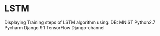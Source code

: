# LSTM
Displaying Training steps of LSTM algorithm
using:
DB: MNIST
Python2.7
Pycharm
Django 9.1
TensorFlow
Django-channel
